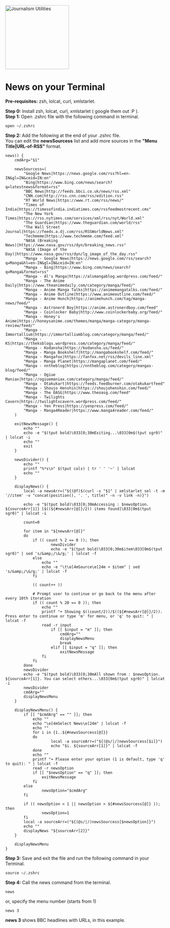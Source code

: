 <img src="https://antigotimes.com/wp-content/uploads/2014/12/writinghand.png" width="200" title="Journalism Utilities" alt="Journalism Utilities" />  

# News on your Terminal

**Pre-requisites:** zsh, lolcat, curl, xmlstarlet.  

**Step 0:** Install zsh, lolcat, curl, xmlstarlet ( google them out :P ).  
**Step 1:** Open .zshrc file with the following command in terminal.  
```
open ~/.zshrc
```
**Step 2:** Add the following at the end of your .zshrc file.  
You can edit the **newsSourcess** list and add more sources in the **"Menu Title|URL-of-RSS"** format.  
```
news() {
	cmdArg="$1" 
	
	newsSourcess=(
		"Google News|https://news.google.com/rss?hl=en-IN&gl=IN&ceid=IN:en"
		"Bing|https://www.bing.com/news/search?q=latestnews&format=rss"
		"BBC News|http://feeds.bbci.co.uk/news/rss.xml"
		"CNN.com|http://rss.cnn.com/rss/edition.rss"
		"RT World News|https://www.rt.com/rss/news/"
		"Times of India|https://timesofindia.indiatimes.com/rssfeedmostrecent.cms"
		"The New York Times|https://rss.nytimes.com/services/xml/rss/nyt/World.xml"
		"The Guardian|https://www.theguardian.com/world/rss"
		"The Wall Street Journal|https://feeds.a.dj.com/rss/RSSWorldNews.xml"
		"Techmeme|https://www.techmeme.com/feed.xml"		
		"NASA (Breaking News)|https://www.nasa.gov/rss/dyn/breaking_news.rss"
		"NASA (Image of the Day)|https://www.nasa.gov/rss/dyn/lg_image_of_the_day.rss"
		"Manga - Google News|https://news.google.com/rss/search?q=Manga&hl=en-IN&gl=IN&ceid=IN:en"
		"Manga - Bing|https://www.bing.com/news/search?q=Manga&format=rss"
		"Manga - Al's Manga|https://alsmangablog.wordpress.com/feed/"
		"Manga - The Anime Daily|https://www.theanimedaily.com/category/manga/feed/"
		"Manga - Anime Manga Talks|https://animemangatalks.com/feed/"
		"Manga - Anime Outline|https://www.animeoutline.com/feed/"
		"Manga - Anime Hunch|https://animehunch.com/tag/manga-news/feed/"
		"Manga - Astronerd Boy|https://anime.astronerdboy.com/feed"
		"Manga - Coinlocker Baby|http://www.coinlockerbaby.org/feed/"
		"Manga - Honey's Anime|https://honeysanime.com/themes/manga/manga-category/manga-review/feed/"
		"Manga - Immortallium|https://immortalliumblog.com/category/manga/feed/"
		"Manga - KS|https://theksblogs.wordpress.com/category/manga/feed/"
		"Manga - Kodansha|https://kodansha.us/feed/"
		"Manga - Manga Bookshelf|http://mangabookshelf.com/feed/"
		"Manga - Mangafox|https://fanfox.net/rss/devils_line.xml"
		"Manga - Manga Planet|https://mangaplanet.com/feed/"
		"Manga - nntheblog|https://nntheblog.com/category/mangas-blog/feed/"
		"Manga - Ogiue Maniax|https://ogiuemaniax.com/category/manga/feed/"
		"Manga - Otakukart|https://feeds.feedburner.com/otakukartfeed"
		"Manga - Shoujo Henshin|https://shoujohenshin.com/feed/"
		"Manga - The OASG|https://www.theoasg.com/feed"
		"Manga - Twilights Cavern|https://twilightxcavern.wordpress.com/feed/"
		"Manga - Yen Press|https://yenpress.com/feed/"
		"Manga - Manga4Reader|https://www.manga4reader.com/feed/"
	)
	
	exitNewsMessage() {
		echo ""
		echo -e "$(tput bold)\033[0;30mExiting...\033[0m$(tput sgr0)" | lolcat -i
		echo ""
		exit
	}
	
	newsDivider() {
		echo ""
		printf "%*s\n" $(tput cols) | tr ' ' '~' | lolcat
		echo ""
	}
	
	displayNews() {
		local -a newsArr=("${(@f)$(curl -s "$1" | xmlstarlet sel -t -m '//item' -v "concat(position(), '. ', title)" -n -v link -n)}")
		
		echo -e "$(tput bold)\033[0;30mAccessing : $newsOption. ${sourceArr[1]} [$((${#newsArr[@]}/2)) items found]\033[0m$(tput sgr0)" | lolcat -i
		
		count=0
		
		for item in "${newsArr[@]}"
		do
			if (( count % 2 == 0 )); then
    				newsDivider
    				echo -e "$(tput bold)\033[0;30m$item\033[0m$(tput sgr0)" | sed 's/&amp;/\&/g;' | lolcat -f
  			else
  				echo ""
  				echo -e "\t\e[4mSource\e[24m ➡ $item" | sed 's/&amp;/\&/g;' | lolcat -f
			fi
			
			(( count++ ))
			
			# Prompt user to continue or go back to the menu after every 10th iteration
  			if (( count % 20 == 0 )); then
  				echo ""
  				printf "➡ Showing $((count/2))/$((${#newsArr[@]}/2)). Press enter to continue or type 'm' for menu, or 'q' to quit: " | lolcat -f
				read -r input
    				if [[ $input = "m" ]]; then
    					cmdArg=""
    					displayNewsMenu
    					break
    				elif [[ $input = "q" ]]; then
    					exitNewsMessage
				fi
  			fi
		done
		newsDivider
		echo -e "$(tput bold)\033[0;30mAll shown from : $newsOption. ${sourceArr[1]}. You can select others...\033[0m$(tput sgr0)" | lolcat -i
		newsDivider
		cmdArg=""
		displayNewsMenu
	}

	displayNewsMenu() { 
		if [[ "$cmdArg" == "" ]]; then
			echo ""
			echo "\e[4mSelect News\e[24m" | lolcat -f
			echo ""
  			for i in {1..${#newsSourcess[@]}}
			do
    				local -a sourceArr=("${(@s/|/)newsSourcess[$i]}")
    				echo "$i. ${sourceArr[1]}" | lolcat -f
  			done
  			echo ""
  			printf "➡ Please enter your option (1 is default, type 'q' to quit): " | lolcat -f
			read -r newsOption
			if [[ "$newsOption" == "q" ]]; then
				exitNewsMessage
			fi
		else
	    		newsOption="$cmdArg"
		fi
		
		if (( newsOption < 1 || newsOption > ${#newsSourcess[@]} )); then
    			newsOption=1
  		fi
  		local -a sourceArr=("${(@s/|/)newsSourcess[$newsOption]}")
  		echo ""
		displayNews "${sourceArr[2]}"
	}
	
	displayNewsMenu
}
```
**Step 3:** Save and exit the file and run the following command in your Terminal.  
```
source ~/.zshrc
```
**Step 4:** Call the news command from the terminal.  
```
news
```
or, specify the menu number (starts from 1)  
```
news 3
```
**news 3** shows BBC headlines with URLs, in this example.
